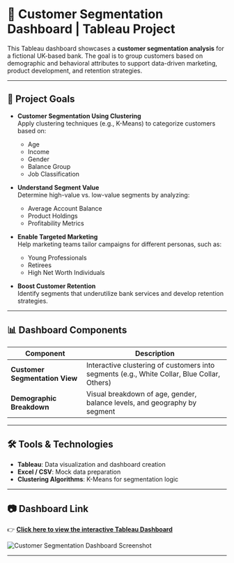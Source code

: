 # 🏦 Customer Segmentation Dashboard | Tableau Project

This Tableau dashboard showcases a **customer segmentation analysis** for a fictional UK-based bank. The goal is to group customers based on demographic and behavioral attributes to support data-driven marketing, product development, and retention strategies.

---

## 🎯 Project Goals

- **Customer Segmentation Using Clustering**  
  Apply clustering techniques (e.g., K-Means) to categorize customers based on:
  - Age  
  - Income  
  - Gender  
  - Balance Group  
  - Job Classification  

- **Understand Segment Value**  
  Determine high-value vs. low-value segments by analyzing:
  - Average Account Balance  
  - Product Holdings  
  - Profitability Metrics  

- **Enable Targeted Marketing**  
  Help marketing teams tailor campaigns for different personas, such as:
  - Young Professionals  
  - Retirees  
  - High Net Worth Individuals  

- **Boost Customer Retention**  
  Identify segments that underutilize bank services and develop retention strategies.

---

## 📊 Dashboard Components

| Component                   | Description                                                                 |
|----------------------------|-----------------------------------------------------------------------------|
| **Customer Segmentation View** | Interactive clustering of customers into segments (e.g., White Collar, Blue Collar, Others) |
| **Demographic Breakdown**      | Visual breakdown of age, gender, balance levels, and geography by segment |

---

## 🛠 Tools & Technologies

- **Tableau**: Data visualization and dashboard creation  
- **Excel / CSV**: Mock data preparation  
- **Clustering Algorithms**: K-Means for segmentation logic  

---

## 📷 Dashboard Link

👉 **[Click here to view the interactive Tableau Dashboard](https://public.tableau.com/app/profile/abhishek.yaduvanshi6127/viz/CustomerSegmenatationDashboard/Story1)**

![Customer Segmentation Dashboard Screenshot](https://public.tableau.com/static/images/Cu/CustomerSegmenatationDashboard/Story1/1.png)

---
